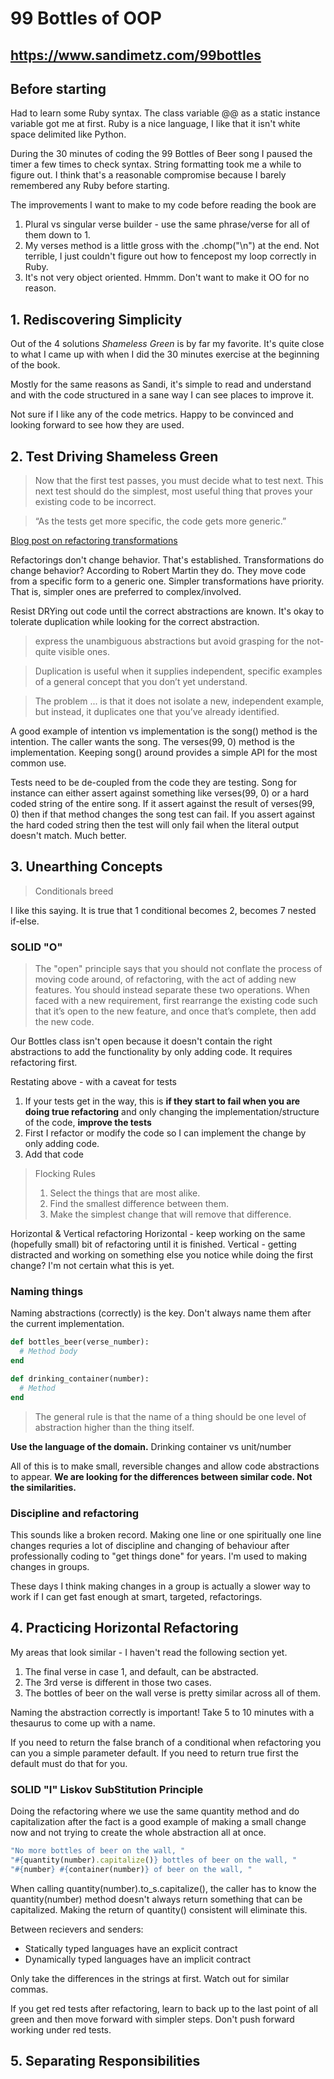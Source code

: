 # 99 Bottles of OOP
## https://www.sandimetz.com/99bottles

## Before starting
Had to learn some Ruby syntax. The class variable @@ as a static instance variable got me at first. Ruby is a nice language, I like that it isn't white space delimited like Python.

During the 30 minutes of coding the 99 Bottles of Beer song I paused the timer a few times to check syntax. String formatting took me a while to figure out. I think that's a reasonable compromise because I barely remembered any Ruby before starting.

The improvements I want to make to my code before reading the book are
1. Plural vs singular verse builder - use the same phrase/verse for all of them down to 1.
2. My verses method is a little gross with the .chomp("\n") at the end. Not terrible, I just couldn't figure out how to fencepost my loop correctly in Ruby.
3. It's not very object oriented. Hmmm. Don't want to make it OO for no reason.

## 1. Rediscovering Simplicity
Out of the 4 solutions *Shameless Green* is by far my favorite. It's quite close to what I came up with when I did the 30 minutes exercise at the beginning of the book.

Mostly for the same reasons as Sandi, it's simple to read and understand and with the code structured in a sane way I can see places to improve it.

Not sure if I like any of the code metrics. Happy to be convinced and looking forward to see how they are used.

## 2. Test Driving Shameless Green
> Now that the first test passes, you must decide what to test next. This next test should do the simplest, most useful thing that proves your existing code to be incorrect. 

> “As the tests get more specific, the code gets more generic.”

[Blog post on refactoring transformations](https://8thlight.com/blog/uncle-bob/2013/05/27/TheTransformationPriorityPremise.html)

Refactorings don't change behavior. That's established.
Transformations do change behavior?
According to Robert Martin they do. They move code from a specific form to  a generic one. Simpler transformations have priority. That is, simpler ones are preferred to complex/involved.

Resist DRYing out code until the correct abstractions are known. It's okay to tolerate duplication while looking for the correct abstraction.

> express the unambiguous abstractions but avoid grasping for the not-quite visible ones. 

> Duplication is useful when it supplies independent, specific examples of a general concept that you don’t yet understand.

> The problem ... is that it does not isolate a new, independent example, but instead, it duplicates one that you’ve already identified. 

A good example of intention vs implementation is the song() method is the intention. The caller wants the song. The verses(99, 0) method is the implementation. Keeping song() around provides a simple API for the most common use.

Tests need to be de-coupled from the code they are testing. Song for instance can either assert against something like verses(99, 0) or a hard coded string of the entire song. If it assert against the result of verses(99, 0) then if that method changes the song test can fail. If you assert against the hard coded string then the test will only fail when the literal output doesn't match. Much better.


## 3. Unearthing Concepts

> Conditionals breed

I like this saying. It is true that 1 conditional becomes 2, becomes 7 nested if-else.

### SOLID "O"
> The "open" principle says that you should not conflate the process of moving code around, of refactoring, with the act of adding new features. You should instead separate these two operations. When faced with a new requirement, first rearrange the existing code such that it’s open to the new feature, and once that’s complete, then add the new code.

Our Bottles class isn't open because it doesn't contain the right abstractions to add the functionality by only adding code. It requires refactoring first.

Restating above - with a caveat for tests
1. If your tests get in the way, this is **if they start to fail when you are doing true refactoring** and only changing the implementation/structure of the code, **improve the tests**
2. First I refactor or modify the code so I can implement the change by only adding code.
3. Add that code

>Flocking Rules
>1.  Select the things that are most alike.
>2.  Find the smallest difference between them.
>3.  Make the simplest change that will remove that difference.

Horizontal & Vertical refactoring
Horizontal - keep working on the same (hopefully small) bit of refactoring until it is finished.
Vertical - getting distracted and working on something else you notice while doing the first change? I'm not certain what this is yet.

### Naming things
Naming abstractions (correctly) is the key. Don't always name them after the current implementation.
```ruby
def bottles_beer(verse_number):
  # Method body
end

def drinking_container(number):
  # Method
end
```

> The general rule is that the name of a thing should be one level of abstraction higher than the thing itself.

**Use the language of the domain.** Drinking container vs unit/number

All of this is to make small, reversible changes and allow code abstractions to appear. **We are looking for the differences between similar code. Not the similarities.**

### Discipline and refactoring
This sounds like a broken record. Making one line or one spiritually one line changes requries a lot of discipline and changing of behaviour after professionally coding to "get things done" for years. I'm used to making changes in groups. 

These days I think making changes in a group is actually a slower way to work if I can get fast enough at smart, targeted, refactorings.

## 4. Practicing Horizontal Refactoring

My areas that look similar - I haven't read the following section yet.
1. The final verse in case 1, and default, can be abstracted.
2. The 3rd verse is different in those two cases.
3. The bottles of beer on the wall verse is pretty similar across all of them.

Naming the abstraction correctly is important!
Take 5 to 10 minutes with a thesaurus to come up with a name.

If you need to return the false branch of a conditional when refactoring you can you a simple parameter default. If you need to return true first the default must do that for you.

### SOLID "I" Liskov SubStitution Principle

Doing the refactoring where we use the same quantity method and do capitalization after the fact is a good example of making a small change now and not trying to create the whole abstraction all at once.

```Ruby
"No more bottles of beer on the wall, "
"#{quantity(number).capitalize()} bottles of beer on the wall, "
"#{number} #{container(number)} of beer on the wall, "
```

When calling quantity(number).to_s.capitalize(), the caller has to know the quantity(number) method doesn't always return something that can be capitalized. Making the return of quantity() consistent will eliminate this.

Between recievers and senders:
- Statically typed languages have an explicit contract
- Dynamically typed languages have an implicit contract

Only take the differences in the strings at first. Watch out for similar commas.

If you get red tests after refactoring, learn to back up to the last point of all green and then move forward with simpler steps. Don't push forward working under red tests.

## 5. Separating Responsibilities


